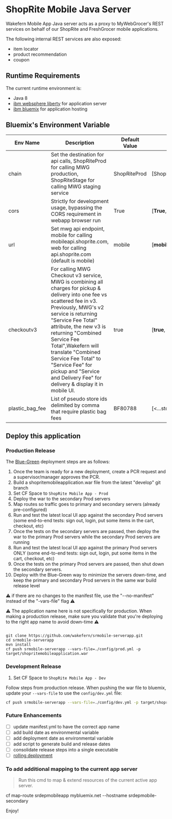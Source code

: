 # ShopRite Mobile Java Server

Wakefern Mobile App Java server acts as a proxy to MyWebGrocer's REST services on behalf of our ShopRite and FreshGrocer mobile applications. 

The following internal REST services are also exposed: 
- item locator
- product recommendation
- coupon 

## Runtime Requirements

The current runtime environment is:
- Java 8
- [ibm websphere liberty](https://github.com/wakefern/ibm-websphere-liberty-buildpack) for application server
- [ibm bluemix](https://www.ibm.com/cloud-computing/bluemix/node/4471) for application hosting

## Bluemix's Environment Variable
| Env Name   | Description                                                                                                                                                                                                                                                                                                                                                                                                        | Default Value | Possible Values                                                           |
|------------|--------------------------------------------------------------------------------------------------------------------------------------------------------------------------------------------------------------------------------------------------------------------------------------------------------------------------------------------------------------------------------------------------------------------|---------------|---------------------------------------------------------------------------|
| chain      | Set the destination for api calls, ShopRiteProd for calling MWG production, ShopRiteStage for calling MWG staging service                                                                                                                                                                                                                                                                                          | ShopRiteProd  | [ShopRiteProd,ShopRiteStage,FreshGrocerStage,FreshGrocerProd] |
| cors       | Strictly for development usage, bypassing the CORS requirement in webapp browser run                                                                                                                                                                                                                                                                                                                               | True          | [**True**, False]                                                         |
| url        | Set mwg api endpoint, mobile for calling mobileapi.shoprite.com, web for calling api.shoprite.com (default is mobile)                                                                                                                                                                                                                                                                                              | mobile        | [**mobile**, web]                                                         |
| checkoutv3 | For calling MWG Checkout v3 service, MWG is combining all charges for pickup & delivery into one fee vs scattered fee in v3. Previously, MWG's v2 service is returning "Service Fee Total" attribute, the new v3 is returning "Combined Service Fee Total",Wakefern will translate "Combined Service Fee Total" to "Service Fee" for pickup and "Service and Delivery Fee" for delivery & display it in mobile UI. | true          | [**true**, false]                                                         |
| plastic_bag_fee | List of pseudo store ids delimited by comma that require plastic bag fees | BF80788 | [<...store_id>] |

## Deploy this application

### Production Release

The [Blue-Green](https://docs.cloudfoundry.org/devguide/deploy-apps/blue-green.html) deployment steps are as follows:

1. Once the team is ready for a new deployment, create a PCR request and a supervisor/manager approves the PCR.
1. Build a shopritemobileapplication.war file from the latest "develop" git branch 
1. Set CF Space to `ShopRite Mobile App - Prod`
1. Deploy the war to the secondary Prod servers
1. Map routes so traffic goes to primary and secondary servers (already pre-configured)
1. Run and test the latest local UI app against the secondary Prod servers (some end-to-end tests: sign out, login, put some items in the cart, checkout, etc)
1. Once the tests on the secondary servers are passed, then deploy the war to the primary Prod servers while the secondary Prod servers are running
1. Run and test the latest local UI app against the primary Prod servers ONLY (some end-to-end tests: sign out, login, put some items in the cart, checkout, etc)
1. Once the tests on the primary Prod servers are passed, then shut down the secondary servers.
1. Deploy with the Blue-Green way to minimize the servers down-time, and keep the primary and secondary Prod servers in the same war build release level

:warning: if there are no changes to the manifest file, use the "--no-manifest" instead of the "-vars-file" flag :warning:

:warning: The application name here is not specifically for production. When making a production release, make sure you validate that you're deploying to the right app name to avoid down-time :warning:

```

git clone https://github.com/wakefern/srmobile-serverapp.git
cd srmobile-serverapp
mvn install
cf push srmobile-serverapp --vars-file=./config/prod.yml -p target/shopritemobileapplication.war
```



### Development Release

1. Set CF Space to `ShopRite Mobile App - Dev`

Follow steps from production release. When pushing the war file to bluemix, update your `--vars-file` to use the ```config/dev.yml``` file:

```sh
cf push srmobile-serverapp --vars-file=./config/dev.yml -p target/shopritemobileapplication.war
```

### Future Enhancements

- [ ] update manifest.yml to have the correct app name
- [ ] add build date as environmental variable
- [ ] add deployment date as environmental variable
- [ ] add script to generate build and release dates
- [ ] consolidate release steps into a single executable
- [ ] [rolling deployment](https://docs.cloudfoundry.org/devguide/deploy-apps/rolling-deploy.html)

### To add additional mapping to the current app server

> Run this cmd to map & extend resources of the current active app server.

cf map-route srdepmobileapp mybluemix.net --hostname srdepmobile-secondary

Enjoy!
